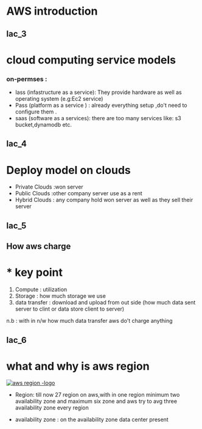# AWS introduction

## lac_3

# cloud computing service models

### on-permses :

- Iass (infastructure as a service): They provide hardware as well as operating system (e.g:Ec2 service)
- Pass (platform as a service ) : already everything setup ,do't need to configure them .
- saas (software as a services): there are too many services like: s3 bucket,dynamodb etc.

## lac_4

# Deploy model on clouds

- Private Clouds :won server
- Public Clouds :other company server use as a rent
- Hybrid Clouds : any company hold won server as well as they sell their server

## lac_5

## How aws charge

# \* key point

1. Compute : utilization
2. Storage : how much storage we use
3. data transfer : download and upload from out side (how much data sent server to clint or data store client to server)

n.b : with in n/w how much data transfer aws do't charge anything

## lac_6

# what and why is aws region

[![aws region -logo](https://www.google.com/url?sa=i&url=https%3A%2F%2Fwww.concurrencylabs.com%2Fblog%2Fchoose-your-aws-region-wisely%2F&psig=AOvVaw3iVkuq1X1nQxu_CWL3nwkD&ust=1678109976364000&source=images&cd=vfe&ved=0CBAQjRxqFwoTCLCy8P30xP0CFQAAAAAdAAAAABAJ)](.com)

* Region: till now 27 region on aws,with in one region minimum two availability zone and maximum six zone and aws try to avg three availability zone every region

* availability zone : on the availability zone data center present